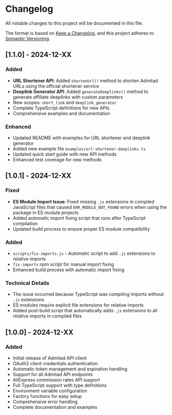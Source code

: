 # Changelog

All notable changes to this project will be documented in this file.

The format is based on [Keep a Changelog](https://keepachangelog.com/en/1.0.0/),
and this project adheres to [Semantic Versioning](https://semver.org/spec/v2.0.0.html).

## [1.1.0] - 2024-12-XX

### Added
- **URL Shortener API**: Added `shortenUrl()` method to shorten Admitad URLs using the official shortener service
- **Deeplink Generator API**: Added `generateDeeplinks()` method to generate affiliate deeplinks with custom parameters
- New scopes: `short_link` and `deeplink_generator`
- Complete TypeScript definitions for new APIs
- Comprehensive examples and documentation

### Enhanced
- Updated README with examples for URL shortener and deeplink generator
- Added new example file `examples/url-shortener-deeplinks.ts`
- Updated quick start guide with new API methods
- Enhanced test coverage for new methods

## [1.0.1] - 2024-12-XX

### Fixed
- **ES Module Import Issue**: Fixed missing `.js` extensions in compiled JavaScript files that caused `ERR_MODULE_NOT_FOUND` errors when using the package in ES module projects
- Added automatic import fixing script that runs after TypeScript compilation
- Updated build process to ensure proper ES module compatibility

### Added
- `scripts/fix-imports.js` - Automatic script to add `.js` extensions to relative imports
- `fix-imports` npm script for manual import fixing
- Enhanced build process with automatic import fixing

### Technical Details
- The issue occurred because TypeScript was compiling imports without `.js` extensions
- ES modules require explicit file extensions for relative imports
- Added post-build script that automatically adds `.js` extensions to all relative imports in compiled files

## [1.0.0] - 2024-12-XX

### Added
- Initial release of Admitad API client
- OAuth2 client credentials authentication
- Automatic token management and expiration handling
- Support for all Admitad API endpoints
- AliExpress commission rates API support
- Full TypeScript support with type definitions
- Environment variable configuration
- Factory functions for easy setup
- Comprehensive error handling
- Complete documentation and examples 
